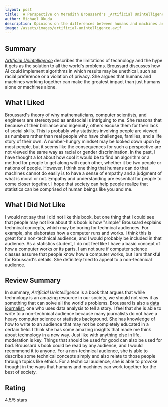 ```yaml
---
layout: post
title:  A Perspective on Meredith Broussard's _Artificial Unintelligence_
author: Michael Okuda
description: Opinions on the differences between humans and machines and how machines are not necessarily better at doing certain tasks than humans
image: /assets/images/artificial-unintelligence.avif
---
```


## Summary

[_Artificial Unintelligence_](https://ia801904.us.archive.org/16/items/meredith-broussard-artificial-unintelligence-how-computers-misunderstand-the-wor/Meredith%20Broussard%20-%20Artificial%20Unintelligence_%20How%20Computers%20Misunderstand%20the%20World-The%20MIT%20Press%20%282018%29.pdf) describes the limitations of technology and the hype it gets as the solution to all the world's problems.  Broussard discusses how AI could implement algorithms in which results may be unethical, such as racial preference or a violation of privacy.  She argues that humans and machines working together can make the greatest impact than just humans alone or machines alone.

## What I Liked

Broussard's theory of why mathematicians, computer scientists, and engineers are stereotyped as antisocial is intriguing to me.  She reasons that because of their brilliance and ingenuity, others excuse them for their lack of social skills.  This is probably why statistics involving people are viewed as numbers rather than real people who have challenges, families, and a life story of their own.  A number-hungry mindset may be looked down upon by most people, but it seems like the consequences for such a perspective are not viewed the same way as racial or gender discrimination.  In the past, I have thought a lot about how cool it would be to find an algorithm or a method for people to get along with each other, whether it be two people or nations of people.  However, I think one thing that humans can do that machines cannot do easily is to have a sense of empathy and a judgment of what is moral or not.  Empathy and understanding are essential for people to come closer together.  I hope that society can help people realize that statistics can be comprised of human beings like you and me.

## What I Did Not Like

I would not say that I did not like this book, but one thing that I could see that people may not like about this book is how "simple" Broussard explains technical concepts, which may be boring for technical audiences.  For example, she elaborates how a computer runs and works.  I think this is great for a non-technical audience, and I would probably be included in that audience.  As a statistics student, I do not feel like I have a basic concept of how a computer works or its parts.  I am not sure if computer science classes assume that people know how a computer works, but I am thankful for Broussard's details.  She definitely tried to appeal to a non-technical audience.

## Review Summary

In summary, _Artificial Unintelligence_ is a book that argues that while technology is an amazing resource in our society, we should not view it as something that can solve all the world's problems.  Broussard is also a [data journalist](https://en.wikipedia.org/wiki/Data_journalism), one who uses data analysis to tell a story.  I feel that she is able to write to a non-technical audience because many journalists do not have a heavy computer science or statistics background.  She has knowledge of how to write to an audience that may not be completely educated in a certain field.  I think she has some amazing insights that made me think about technology in a new way.  Just like with anything else in life, moderation is key.  Things that should be used for good can also be used for bad.  Broussard's book could be read by any audience, and I would recommend it to anyone.  For a non-technical audience, she is able to describe some technical concepts simply and also relate to those people through topics like ethics.  For a technical audience, she is able to provoke thought in the ways that humans and machines can work together for the best of society.

## Rating
4.5/5 stars
